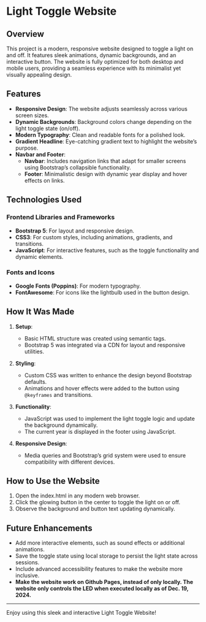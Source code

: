 # Light Toggle Website

## Overview
This project is a modern, responsive website designed to toggle a light on and off. It features sleek animations, dynamic backgrounds, and an interactive button. The website is fully optimized for both desktop and mobile users, providing a seamless experience with its minimalist yet visually appealing design.

## Features
- **Responsive Design**: The website adjusts seamlessly across various screen sizes.
- **Dynamic Backgrounds**: Background colors change depending on the light toggle state (on/off).
- **Modern Typography**: Clean and readable fonts for a polished look.
- **Gradient Headline**: Eye-catching gradient text to highlight the website’s purpose.
- **Navbar and Footer**:
  - **Navbar**: Includes navigation links that adapt for smaller screens using Bootstrap’s collapsible functionality.
  - **Footer**: Minimalistic design with dynamic year display and hover effects on links.

## Technologies Used

### Frontend Libraries and Frameworks
- **Bootstrap 5**: For layout and responsive design.
- **CSS3**: For custom styles, including animations, gradients, and transitions.
- **JavaScript**: For interactive features, such as the toggle functionality and dynamic elements.

### Fonts and Icons
- **Google Fonts (Poppins)**: For modern typography.
- **FontAwesome**: For icons like the lightbulb used in the button design.

## How It Was Made
1. **Setup**:
   - Basic HTML structure was created using semantic tags.
   - Bootstrap 5 was integrated via a CDN for layout and responsive utilities.

2. **Styling**:
   - Custom CSS was written to enhance the design beyond Bootstrap defaults.
   - Animations and hover effects were added to the button using `@keyframes` and transitions.

3. **Functionality**:
   - JavaScript was used to implement the light toggle logic and update the background dynamically.
   - The current year is displayed in the footer using JavaScript.

4. **Responsive Design**:
   - Media queries and Bootstrap’s grid system were used to ensure compatibility with different devices.

## How to Use the Website
1. Open the index.html in any modern web browser.
2. Click the glowing button in the center to toggle the light on or off.
3. Observe the background and button text updating dynamically.

## Future Enhancements
- Add more interactive elements, such as sound effects or additional animations.
- Save the toggle state using local storage to persist the light state across sessions.
- Include advanced accessibility features to make the website more inclusive.
- **Make the website work on Github Pages, instead of only locally. The website only controls the LED when executed locally as of Dec. 19, 2024.**

---

Enjoy using this sleek and interactive Light Toggle Website!
